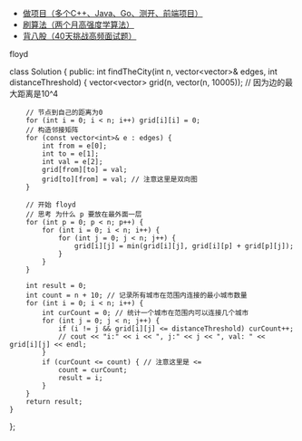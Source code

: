 * [做项目（多个C++、Java、Go、测开、前端项目）](https://www.programmercarl.com/other/kstar.html)
* [刷算法（两个月高强度学算法）](https://www.programmercarl.com/xunlian/xunlianying.html)
* [背八股（40天挑战高频面试题）](https://www.programmercarl.com/xunlian/bagu.html)

floyd 

class Solution {
public:
    int findTheCity(int n, vector<vector<int>>& edges, int distanceThreshold) {
        vector<vector<int>> grid(n, vector<int>(n, 10005));  // 因为边的最大距离是10^4

        // 节点到自己的距离为0
        for (int i = 0; i < n; i++) grid[i][i] = 0;
        // 构造邻接矩阵
        for (const vector<int>& e : edges) {
            int from = e[0];
            int to = e[1];
            int val = e[2];
            grid[from][to] = val;
            grid[to][from] = val; // 注意这里是双向图
        }

        // 开始 floyd
        // 思考 为什么 p 要放在最外面一层
        for (int p = 0; p < n; p++) {
            for (int i = 0; i < n; i++) {
                for (int j = 0; j < n; j++) {
                    grid[i][j] = min(grid[i][j], grid[i][p] + grid[p][j]);
                }
            }
        }

        int result = 0;
        int count = n + 10; // 记录所有城市在范围内连接的最小城市数量
        for (int i = 0; i < n; i++) {
            int curCount = 0; // 统计一个城市在范围内可以连接几个城市
            for (int j = 0; j < n; j++) {
                if (i != j && grid[i][j] <= distanceThreshold) curCount++;
                // cout << "i:" << i << ", j:" << j << ", val: " << grid[i][j] << endl;
            }
            if (curCount <= count) { // 注意这里是 <=
                count = curCount;
                result = i;
            }
        }
        return result;
    }
};
